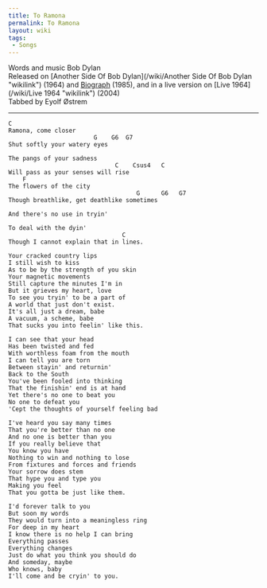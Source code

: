 ```yaml
---
title: To Ramona
permalink: To Ramona
layout: wiki
tags:
 - Songs
---
```


Words and music Bob Dylan  
Released on [Another Side Of Bob
Dylan](/wiki/Another Side Of Bob Dylan "wikilink") (1964) and
[Biograph](/wiki/Biograph "wikilink") (1985), and in a live version on [Live
1964](/wiki/Live 1964 "wikilink") (2004)  
Tabbed by Eyolf Østrem

* * * * *

    C
    Ramona, come closer
                            G    G6  G7
    Shut softly your watery eyes

    The pangs of your sadness
                                  C    Csus4   C
    Will pass as your senses will rise
        F
    The flowers of the city
                                        G      G6   G7
    Though breathlike, get deathlike sometimes

    And there's no use in tryin'

    To deal with the dyin'
                                    C
    Though I cannot explain that in lines.

    Your cracked country lips
    I still wish to kiss
    As to be by the strength of you skin
    Your magnetic movements
    Still capture the minutes I'm in
    But it grieves my heart, love
    To see you tryin' to be a part of
    A world that just don't exist.
    It's all just a dream, babe
    A vacuum, a scheme, babe
    That sucks you into feelin' like this.

    I can see that your head
    Has been twisted and fed
    With worthless foam from the mouth
    I can tell you are torn
    Between stayin' and returnin'
    Back to the South
    You've been fooled into thinking
    That the finishin' end is at hand
    Yet there's no one to beat you
    No one to defeat you
    'Cept the thoughts of yourself feeling bad

    I've heard you say many times
    That you're better than no one
    And no one is better than you
    If you really believe that
    You know you have
    Nothing to win and nothing to lose
    From fixtures and forces and friends
    Your sorrow does stem
    That hype you and type you
    Making you feel
    That you gotta be just like them.

    I'd forever talk to you
    But soon my words
    They would turn into a meaningless ring
    For deep in my heart
    I know there is no help I can bring
    Everything passes
    Everything changes
    Just do what you think you should do
    And someday, maybe
    Who knows, baby
    I'll come and be cryin' to you.
